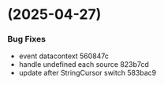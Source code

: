 #  (2025-04-27)


### Bug Fixes

* event datacontext 560847c
* handle undefined each source 823b7cd
* update after StringCursor switch 583bac9



